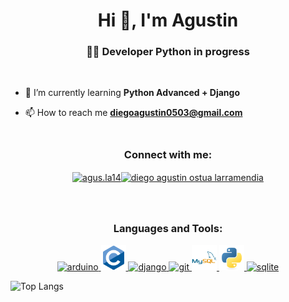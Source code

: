 <h1 align="center">Hi 👋, I'm Agustin</h1>
<h3 align="center">👨‍💻 Developer Python in progress</h3><br>


- 🌱 I’m currently learning **Python Advanced + Django**

- 📫 How to reach me **diegoagustin0503@gmail.com**

<h3 align="center"><br>Connect with me:</h3>
<p align="center">
<a href="https://instagram.com/agus.la14" target="blank"><img align="center" src="https://raw.githubusercontent.com/rahuldkjain/github-profile-readme-generator/master/src/images/icons/Social/instagram.svg" alt="agus.la14" height="30" width="40" /></a><a href="https://www.linkedin.com/in/diego-agustin-ostua-larramendia-7356b21a5/" target="blank"><img align="center" src="https://raw.githubusercontent.com/rahuldkjain/github-profile-readme-generator/master/src/images/icons/Social/linked-in-alt.svg" alt="diego agustin ostua larramendia" height="30" width="40" /> </a>
</p>


<h3 align="center"><br><br>Languages and Tools:</h3>
<p align="center"> <a href="https://www.arduino.cc/" target="_blank" rel="noreferrer"> <img src="https://cdn.worldvectorlogo.com/logos/arduino-1.svg" alt="arduino" width="40" height="40"/> </a> <a href="https://www.cprogramming.com/" target="_blank" rel="noreferrer"> <img src="https://raw.githubusercontent.com/devicons/devicon/master/icons/c/c-original.svg" alt="c" width="40" height="40"/> </a> <a href="https://www.djangoproject.com/" target="_blank" rel="noreferrer"> <img src="https://cdn.worldvectorlogo.com/logos/django.svg" alt="django" width="40" height="40"/> </a> <a href="https://git-scm.com/" target="_blank" rel="noreferrer"> <img src="https://www.vectorlogo.zone/logos/git-scm/git-scm-icon.svg" alt="git" width="40" height="40"/> </a> <a href="https://www.mysql.com/" target="_blank" rel="noreferrer"> <img src="https://raw.githubusercontent.com/devicons/devicon/master/icons/mysql/mysql-original-wordmark.svg" alt="mysql" width="40" height="40"/> </a> <a href="https://www.python.org" target="_blank" rel="noreferrer"> <img src="https://raw.githubusercontent.com/devicons/devicon/master/icons/python/python-original.svg" alt="python" width="40" height="40"/> </a> <a href="https://www.sqlite.org/" target="_blank" rel="noreferrer"> <img src="https://www.vectorlogo.zone/logos/sqlite/sqlite-icon.svg" alt="sqlite" width="40" height="40"/> </a> </p>


![Top Langs](https://github-readme-stats.vercel.app/api/top-langs/?username=Agus0503&layout=compact&theme=blue-green)

